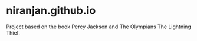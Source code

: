 # niranjan.github.io
Project based on the book Percy Jackson and The Olympians The Lightning Thief. 
